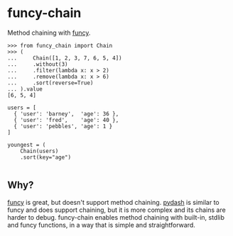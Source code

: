 # funcy-chain

Method chaining with [funcy](https://github.com/Suor/funcy).

```python3
>>> from funcy_chain import Chain
>>> (
...     Chain([1, 2, 3, 7, 6, 5, 4])
...     .without(3)
...     .filter(lambda x: x > 2)
...     .remove(lambda x: x > 6)
...     .sort(reverse=True)
... ).value
[6, 5, 4]
```

```python3
users = [
  { 'user': 'barney',  'age': 36 },
  { 'user': 'fred',    'age': 40 },
  { 'user': 'pebbles', 'age': 1 }
]

youngest = (
    Chain(users)
    .sort(key="age")
    
```

## Why?

[funcy](https://github.com/Suor/funcy) is great, but doesn't support method chaining.
[pydash](https://github.com/dgilland/pydash) is similar to funcy and does support chaining, but it
is more complex and its chains are harder to debug. funcy-chain enables method chaining with
built-in, stdlib and funcy functions, in a way that is simple and straightforward.
